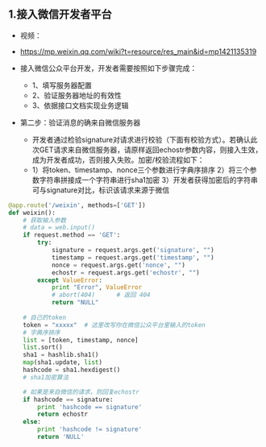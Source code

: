 ## 1.接入微信开发者平台

- 视频：

- https://mp.weixin.qq.com/wiki?t=resource/res_main&id=mp1421135319
- 接入微信公众平台开发，开发者需要按照如下步骤完成：
    - 1、填写服务器配置
    - 2、验证服务器地址的有效性
    - 3、依据接口文档实现业务逻辑
    
- 第二步：验证消息的确来自微信服务器   
    - 开发者通过检验signature对请求进行校验（下面有校验方式）。若确认此次GET请求来自微信服务器，请原样返回echostr参数内容，则接入生效，成为开发者成功，否则接入失败。加密/校验流程如下：
    - 1）将token、timestamp、nonce三个参数进行字典序排序 2）将三个参数字符串拼接成一个字符串进行sha1加密 3）开发者获得加密后的字符串可与signature对比，标识该请求来源于微信
    
```python
@app.route('/weixin', methods=['GET'])
def weixin():
    # 获取输入参数
    # data = web.input()
    if request.method == 'GET':
        try:
            signature = request.args.get('signature', "")
            timestamp = request.args.get('timestamp', "")
            nonce = request.args.get('nonce', "")
            echostr = request.args.get('echostr', "")
        except ValueError:
            print "Error", ValueError
            # abort(404)      # 返回 404
            return "NULL"
 
    # 自己的token
    token = "xxxxx"  # 这里改写你在微信公众平台里输入的token
    # 字典序排序
    list = [token, timestamp, nonce]
    list.sort()
    sha1 = hashlib.sha1()
    map(sha1.update, list)
    hashcode = sha1.hexdigest()
    # sha1加密算法

    # 如果是来自微信的请求，则回复echostr
    if hashcode == signature:
        print 'hashcode == signature'
        return echostr
    else:
        print 'hashcode != signature'
        return 'NULL'
```    